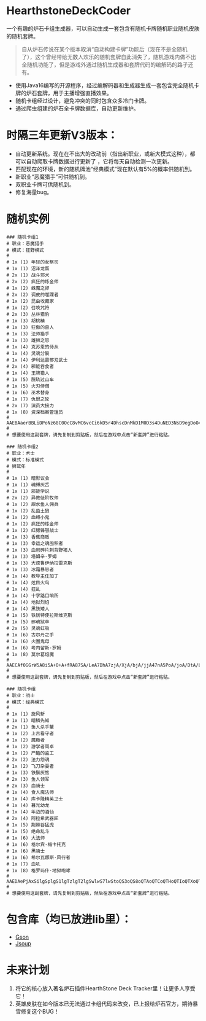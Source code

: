# HearthstoneDeckCoder
一个有趣的炉石卡组生成器，可以自动生成一套包含有随机卡牌随机职业随机皮肤的随机套牌。

> 自从炉石传说在某个版本取消“自动构建卡牌”功能后（现在不是全随机了），这个曾经带给无数人欢乐的随机套牌自此消失了，随机游戏内做不出全随机功能了，但是游戏外通过随机生成器和套牌代码的编解码的路子还有。

- 使用Java16编写的开源程序，经过编解码器和生成器生成一套包含完全随机卡牌的炉石套牌，用于主播增强直播效果。
- 随机卡组经过设计，避免冲突的同时包含众多冷门卡牌。
- 通过爬虫组建的炉石全卡牌数据库，自动更新维护。

# 时隔三年更新V3版本：
- 自动更新系统。现在在不出大的改动前（指出新职业，或新大模式这种），都可以自动爬取卡牌数据进行更新了 ，它将每天自动检测一次更新。
- 匹配现在的环境，新的随机牌池“经典模式”现在默认有5%的概率供随机到。
- 新职业“恶魔猎手”可供随机到。
- 双职业卡牌可供随机到。
- 修复海量bug。

# 随机实例
```
### 随机卡组1
# 职业：恶魔猎手
# 模式：狂野模式
#
# 1x (1) 年轻的女祭司
# 1x (1) 沼泽龙蛋
# 2x (1) 战斗邪犬
# 2x (2) 疯狂的炼金师
# 1x (2) 蛛魔之卵
# 2x (2) 调皮的噬踝者
# 1x (2) 昆虫收藏家
# 1x (2) 召唤咒符
# 2x (3) 丛林猎豹
# 1x (3) 胡桃精
# 1x (3) 狂傲的兽人
# 1x (3) 法师猎手
# 1x (3) 雄狮之怒
# 1x (4) 克苏恩的侍从
# 1x (4) 灵魂分裂
# 1x (4) 伊利达雷邪刃武士
# 2x (4) 邪能吞食者
# 1x (4) 王牌猎人
# 1x (5) 脱轨过山车
# 1x (5) 火刃侍僧
# 1x (6) 巫术替身
# 1x (7) 仇恨之轮
# 2x (7) 演员大接力
# 1x (8) 资深档案管理员
#
AAEBAaerBBLiDPoNz68C0OcC8vMC6vcCi6kD5r4DhscDnMkD1M0D3s4DuNED3NsD9egDoO4DsPkDlKAEBqEGmQfXiQPK3QOM9wPSnwQA
#
# 想要使用这副套牌，请先复制到剪贴板，然后在游戏中点击“新套牌”进行粘贴。
```

```
### 随机卡组2
# 职业：术士
# 模式：标准模式
# 狮鹫年
#
# 1x (1) 暗影议会
# 1x (1) 魂缚灰舌
# 1x (1) 邪能学说
# 2x (2) 异教低阶牧师      
# 1x (2) 甜水鱼人佣兵      
# 1x (2) 乱齿土狼
# 1x (2) 血缚小鬼
# 1x (2) 疯狂的炼金师      
# 1x (2) 红鳃锋颚战士      
# 1x (3) 香蕉商贩
# 1x (3) 幸运之魂囤积者    
# 1x (3) 血岩碎片刺背野猪人
# 1x (3) 塔姆辛·罗姆       
# 1x (3) 大德鲁伊纳拉雷克斯
# 1x (3) 冰霜暴怒者        
# 1x (4) 教导主任加丁      
# 1x (4) 炫目火鸟
# 1x (4) 狂乱
# 1x (4) 十字路口哨所      
# 1x (4) 地狱烈焰
# 1x (4) 黑铁矮人
# 1x (5) 铁锈特使拉斯维克斯
# 1x (5) 邪魂狱卒
# 2x (5) 灵魂虹吸
# 1x (6) 古尔丹之手
# 1x (6) 火圈鬼母
# 1x (6) 考内留斯·罗姆
# 1x (8) 莫尔葛熔魔
#
AAECAf0GGrW5A8i5A+O+A+fRA87SA/LeA7DhA7zjA/XjA/bjA/jjA47nA5PoA/joA/DtA/LtA5TuA8jvA8z5A9j5A/36A4+fBJugBJ2gBM6gBLq0BAKL1QOCoAQA
#
# 想要使用这副套牌，请先复制到剪贴板，然后在游戏中点击“新套牌”进行粘贴。
```

```
### 随机卡组
# 职业：战士
# 模式：经典模式
#
# 1x (1) 旋风斩
# 1x (1) 暗鳞先知
# 2x (1) 鱼人杀手蟹       
# 1x (2) 上古看守者       
# 1x (2) 魔瘾者
# 1x (2) 游学者周卓       
# 1x (2) 严酷的监工       
# 2x (2) 法力怨魂
# 1x (2) 飞刀杂耍者       
# 1x (3) 铁鬃灰熊
# 2x (3) 鱼人领军
# 2x (3) 血骑士
# 1x (4) 食人魔法师       
# 1x (4) 库卡隆精英卫士   
# 1x (4) 暮光幼龙
# 1x (4) 年迈的酒仙       
# 2x (4) 阿拉希武器匠     
# 1x (5) 荆棘谷猛虎       
# 1x (5) 绝命乱斗
# 1x (6) 大法师
# 1x (6) 格尔宾·梅卡托克  
# 1x (6) 黑骑士
# 1x (6) 希尔瓦娜斯·风行者
# 1x (7) 血吼
# 1x (8) 格罗玛什·地狱咆哮
#
AAEDAePjAxSilgSplgS1lgTzlgT2lgSwlwS7lwStoQS3oQS8oQTAoQTCoQTHoQTIoQTXoQTAogTEogTGogSdowTDowQFvaIEx6IElqMEp6MEwaMEAA==
#
# 想要使用这副套牌，请先复制到剪贴板，然后在游戏中点击“新套牌”进行粘贴。
```

# 包含库（均已放进lib里）：
- [Gson](https://github.com/google/gson)
- [Jsoup](https://github.com/jhy/jsoup)

# 未来计划
1. 将它的核心放入著名炉石插件HearthStone Deck Tracker里！让更多人享受它！
2. 英雄皮肤在如今版本已无法通过卡组代码来改变，已上报给炉石官方，期待暴雪修复这个BUG！
